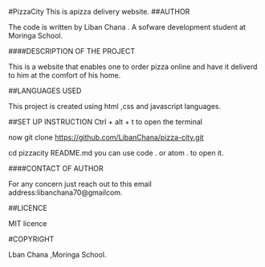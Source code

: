 #PizzaCity
This is apizza delivery website.
##AUTHOR

The code is written by Liban Chana . A sofware development student at Moringa School.

####DESCRIPTION OF THE PROJECT

This is a website that enables one to order pizza online and have it deliverd to him at the comfort of his home.

##LANGUAGES USED

This project is created using html ,css and javascript languages.

##SET UP INSTRUCTION Ctrl + alt + t to open the terminal

now git clone  https://github.com/LibanChana/pizza-city.git

cd pizzacity README.md you can use code . or atom . to open it.

####CONTACT OF AUTHOR

For any concern just reach out to this email address:libanchana70@gmailcom.

##LICENCE

MIT licence

#COPYRIGHT

Lban Chana ,Moringa School.


